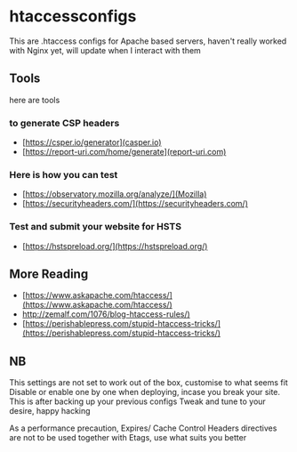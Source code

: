 # htaccessconfigs

This are .htaccess configs for Apache based servers, haven't really worked with Nginx yet, will update when I interact with them

## Tools
here are tools 

### to generate CSP headers
- [https://csper.io/generator](casper.io)
- [https://report-uri.com/home/generate](report-uri.com)

### Here is how you can test
- [https://observatory.mozilla.org/analyze/](Mozilla)
- [https://securityheaders.com/](https://securityheaders.com/)

### Test and submit your website for HSTS
- [https://hstspreload.org/](https://hstspreload.org/)

## More Reading

- [https://www.askapache.com/htaccess/](https://www.askapache.com/htaccess/)
- [http://zemalf.com/1076/blog-htaccess-rules/)](http://zemalf.com/1076/blog-htaccess-rules/)
- [https://perishablepress.com/stupid-htaccess-tricks/](https://perishablepress.com/stupid-htaccess-tricks/)


## NB
This settings are not set to work out of the box, customise to what seems fit
Disable or enable one by one when deploying, incase you break your site. This is after backing up your previous configs
Tweak and tune to your desire, happy hacking

As a performance precaution, Expires/ Cache Control Headers directives are not to be used together with Etags, use what suits you better

